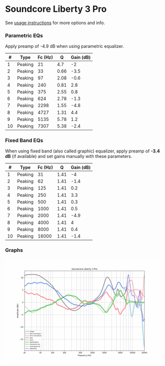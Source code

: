 # Soundcore Liberty 3 Pro
See [usage instructions](https://github.com/jaakkopasanen/AutoEq#usage) for more options and info.

### Parametric EQs
Apply preamp of -4.9 dB when using parametric equalizer.

|   # | Type    |   Fc (Hz) |    Q |   Gain (dB) |
|-----|---------|-----------|------|-------------|
|   1 | Peaking |        21 | 4.7  |        -2   |
|   2 | Peaking |        33 | 0.66 |        -3.5 |
|   3 | Peaking |        97 | 2.08 |        -0.6 |
|   4 | Peaking |       240 | 0.81 |         2.8 |
|   5 | Peaking |       375 | 2.55 |         0.8 |
|   6 | Peaking |       624 | 2.78 |        -1.3 |
|   7 | Peaking |      2298 | 1.55 |        -4.8 |
|   8 | Peaking |      4727 | 1.31 |         4.4 |
|   9 | Peaking |      5135 | 5.78 |         1.2 |
|  10 | Peaking |      7307 | 5.38 |        -2.4 |

### Fixed Band EQs
When using fixed band (also called graphic) equalizer, apply preamp of **-3.4 dB** (if available) and set gains manually with these parameters.

|   # | Type    |   Fc (Hz) |    Q |   Gain (dB) |
|-----|---------|-----------|------|-------------|
|   1 | Peaking |        31 | 1.41 |        -4   |
|   2 | Peaking |        62 | 1.41 |        -1.4 |
|   3 | Peaking |       125 | 1.41 |         0.2 |
|   4 | Peaking |       250 | 1.41 |         3.3 |
|   5 | Peaking |       500 | 1.41 |         0.3 |
|   6 | Peaking |      1000 | 1.41 |         0.5 |
|   7 | Peaking |      2000 | 1.41 |        -4.9 |
|   8 | Peaking |      4000 | 1.41 |         4   |
|   9 | Peaking |      8000 | 1.41 |         0.4 |
|  10 | Peaking |     16000 | 1.41 |        -1.4 |

### Graphs
![](./Soundcore%20Liberty%203%20Pro.png)

